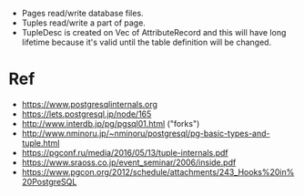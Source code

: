 * Pages read/write database files.
* Tuples read/write a part of page.
* TupleDesc is created on Vec of AttributeRecord and this will have long lifetime because it's valid until the table definition will be changed.

# Ref

* https://www.postgresqlinternals.org
* https://lets.postgresql.jp/node/165
* http://www.interdb.jp/pg/pgsql01.html ("forks")
* http://www.nminoru.jp/~nminoru/postgresql/pg-basic-types-and-tuple.html
* https://pgconf.ru/media/2016/05/13/tuple-internals.pdf
* https://www.sraoss.co.jp/event_seminar/2006/inside.pdf
* https://www.pgcon.org/2012/schedule/attachments/243_Hooks%20in%20PostgreSQL
